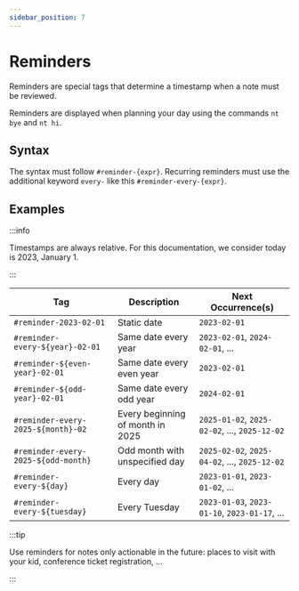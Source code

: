 ```yaml
---
sidebar_position: 7
---
```


# Reminders

Reminders are special tags that determine a timestamp when a note must be reviewed.

Reminders are displayed when planning your day using the commands `nt bye` and `nt hi`.

## Syntax

The syntax must follow `#reminder-{expr}`. Recurring reminders must use the additional keyword `every-` like this `#reminder-every-{expr}`.

## Examples

:::info

Timestamps are always relative. For this documentation, we consider today is 2023, January 1.

:::

| Tag | Description | Next Occurrence(s) |
|---|---|---|
| `#reminder-2023-02-01` | Static date | `2023-02-01` |
| `#reminder-every-${year}-02-01` | Same date every year | `2023-02-01`, `2024-02-01`, ... |
| `#reminder-${even-year}-02-01` | Same date every even year | `2023-02-01` |
| `#reminder-${odd-year}-02-01` | Same date every odd year | `2024-02-01` |
| `#reminder-every-2025-${month}-02` | Every beginning of month in 2025 | `2025-01-02`, `2025-02-02`, ..., `2025-12-02` |
| `#reminder-every-2025-${odd-month}` | Odd month with unspecified day | `2025-02-02`, `2025-04-02`, ..., `2025-12-02` |
| `#reminder-every-${day}` | Every day | `2023-01-01`, `2023-01-02`, ... |
| `#reminder-every-${tuesday}` | Every Tuesday | `2023-01-03`, `2023-01-10`, `2023-01-17`, ... |

:::tip

Use reminders for notes only actionable in the future: places to visit with your kid, conference ticket registration, ...

:::

